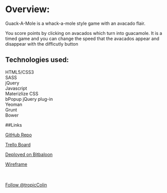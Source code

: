 # **Overview:**
Guack-A-Mole is a whack-a-mole style game with an avacado flair.

You score points by clicking on avacados which turn into guacamole. It is a timed game and you can change the speed that the avacados appear and disappear with the difficutly button

## Technologies used:
HTML5/CSS3<br>
SASS<br>
jQuery <br>
Javascript<br>
Materizlize CSS<br>
bPopup jQuery plug-in<br>
Yeoman<br>
Grunt<br>
Bower<br>

##Links

[GitHub Repo](https://github.com/ColinRTaylor/Guack_A_Mole)

[Trello Board](https://trello.com/b/l9cbhry9/guack-a-mole)

[Deployed on Bitbaloon](http://biographer-susan-40880.bitballoon.com/#!)

[Wireframe](https://drive.google.com/file/d/0B_YoUd2s-BqxVGZfdDJkOUVIdFU/view?usp=sharing)

<br><br>
<a href="https://twitter.com/tropicColin" class="twitter-follow-button" data-show-count="false" data-size="large">Follow @tropicColin</a>

